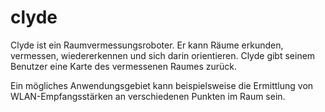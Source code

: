 # clyde

Clyde ist ein Raumvermessungsroboter.
Er kann Räume erkunden, vermessen, wiedererkennen und sich darin orientieren.
Clyde gibt seinem Benutzer eine Karte des vermessenen Raumes zurück.

Ein mögliches Anwendungsgebiet kann beispielsweise die Ermittlung von WLAN-Empfangsstärken an verschiedenen Punkten im Raum sein.